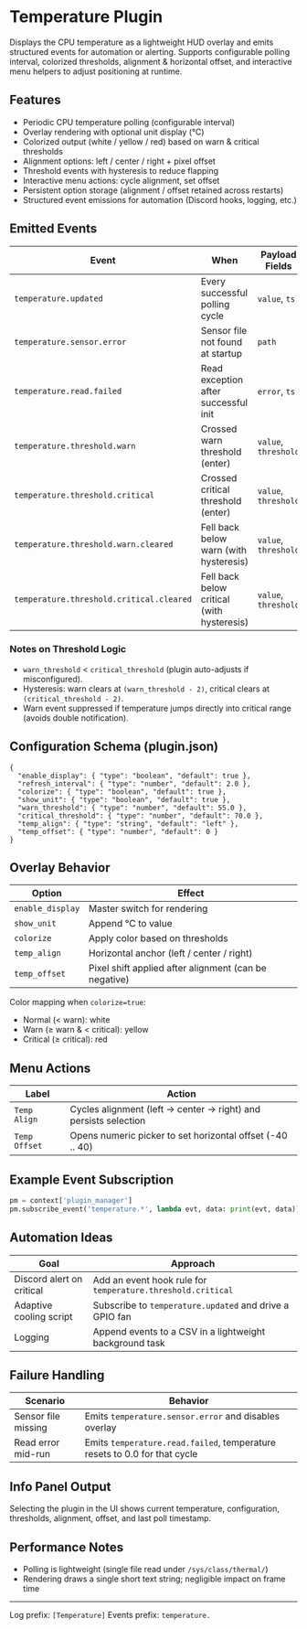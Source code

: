 # Temperature Plugin

Displays the CPU temperature as a lightweight HUD overlay and emits structured events for automation or alerting. Supports configurable polling interval, colorized thresholds, alignment & horizontal offset, and interactive menu helpers to adjust positioning at runtime.

## Features
- Periodic CPU temperature polling (configurable interval)
- Overlay rendering with optional unit display (°C)
- Colorized output (white / yellow / red) based on warn & critical thresholds
- Alignment options: left / center / right + pixel offset
- Threshold events with hysteresis to reduce flapping
- Interactive menu actions: cycle alignment, set offset
- Persistent option storage (alignment / offset retained across restarts)
- Structured event emissions for automation (Discord hooks, logging, etc.)

## Emitted Events
| Event | When | Payload Fields |
|-------|------|----------------|
| `temperature.updated` | Every successful polling cycle | `value`, `ts` |
| `temperature.sensor.error` | Sensor file not found at startup | `path` |
| `temperature.read.failed` | Read exception after successful init | `error`, `ts` |
| `temperature.threshold.warn` | Crossed warn threshold (enter) | `value`, `threshold` |
| `temperature.threshold.critical` | Crossed critical threshold (enter) | `value`, `threshold` |
| `temperature.threshold.warn.cleared` | Fell back below warn (with hysteresis) | `value`, `threshold` |
| `temperature.threshold.critical.cleared` | Fell back below critical (with hysteresis) | `value`, `threshold` |

### Notes on Threshold Logic
- `warn_threshold` < `critical_threshold` (plugin auto-adjusts if misconfigured).
- Hysteresis: warn clears at `(warn_threshold - 2)`, critical clears at `(critical_threshold - 2)`.
- Warn event suppressed if temperature jumps directly into critical range (avoids double notification).

## Configuration Schema (plugin.json)
```jsonc
{
  "enable_display": { "type": "boolean", "default": true },
  "refresh_interval": { "type": "number", "default": 2.0 },
  "colorize": { "type": "boolean", "default": true },
  "show_unit": { "type": "boolean", "default": true },
  "warn_threshold": { "type": "number", "default": 55.0 },
  "critical_threshold": { "type": "number", "default": 70.0 },
  "temp_align": { "type": "string", "default": "left" },
  "temp_offset": { "type": "number", "default": 0 }
}
```

## Overlay Behavior
| Option | Effect |
|--------|--------|
| `enable_display` | Master switch for rendering |
| `show_unit` | Append °C to value |
| `colorize` | Apply color based on thresholds |
| `temp_align` | Horizontal anchor (left / center / right) |
| `temp_offset` | Pixel shift applied after alignment (can be negative) |

Color mapping when `colorize=true`:
- Normal (< warn): white
- Warn (≥ warn & < critical): yellow
- Critical (≥ critical): red

## Menu Actions
| Label | Action |
|-------|--------|
| `Temp Align` | Cycles alignment (left → center → right) and persists selection |
| `Temp Offset` | Opens numeric picker to set horizontal offset (-40 .. 40) |

## Example Event Subscription
```python
pm = context['plugin_manager']
pm.subscribe_event('temperature.*', lambda evt, data: print(evt, data))
```

## Automation Ideas
| Goal | Approach |
|------|----------|
| Discord alert on critical | Add an event hook rule for `temperature.threshold.critical` |
| Adaptive cooling script | Subscribe to `temperature.updated` and drive a GPIO fan |
| Logging | Append events to a CSV in a lightweight background task |

## Failure Handling
| Scenario | Behavior |
|----------|----------|
| Sensor file missing | Emits `temperature.sensor.error` and disables overlay |
| Read error mid-run | Emits `temperature.read.failed`, temperature resets to 0.0 for that cycle |

## Info Panel Output
Selecting the plugin in the UI shows current temperature, configuration, thresholds, alignment, offset, and last poll timestamp.

## Performance Notes
- Polling is lightweight (single file read under `/sys/class/thermal/`)
- Rendering draws a single short text string; negligible impact on frame time

---
Log prefix: `[Temperature]`
Events prefix: `temperature.`
